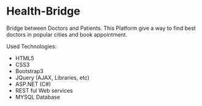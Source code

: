 # Health-Bridge
Bridge between Doctors and Patients. This Platform give a way to find best doctors in popular cities and book appointment.  

Used Technologies:
* HTML5
* CSS3
* Bootstrap3
* JQuery (AJAX, Libraries, etc)
* ASP.NET (C#)
* REST ful Web services 
* MYSQL Database
